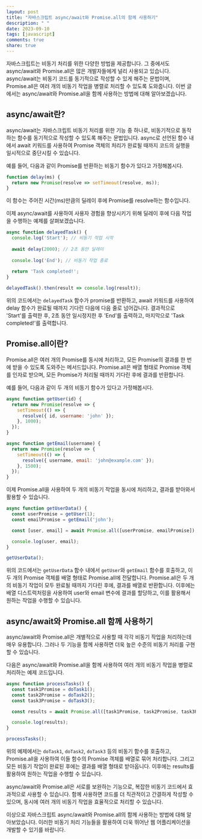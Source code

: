 ```yaml
---
layout: post
title: "자바스크립트 async/await와 Promise.all의 함께 사용하기"
description: " "
date: 2023-09-10
tags: [javascript]
comments: true
share: true
---
```

자바스크립트는 비동기 처리를 위한 다양한 방법을 제공합니다. 그 중에서도 async/await와 Promise.all은 많은 개발자들에게 널리 사용되고 있습니다. async/await는 비동기 코드를 동기적으로 작성할 수 있게 해주는 문법이며, Promise.all은 여러 개의 비동기 작업을 병렬로 처리할 수 있도록 도와줍니다. 이번 글에서는 async/await와 Promise.all을 함께 사용하는 방법에 대해 알아보겠습니다.

## async/await란?
async/await는 자바스크립트 비동기 처리를 위한 기능 중 하나로, 비동기적으로 동작하는 함수를 동기적으로 작성할 수 있도록 해주는 문법입니다. async로 선언된 함수 내에서 await 키워드를 사용하여 Promise 객체의 처리가 완료될 때까지 코드의 실행을 일시적으로 중단시킬 수 있습니다.

예를 들어, 다음과 같이 Promise를 반환하는 비동기 함수가 있다고 가정해봅시다.
```javascript
function delay(ms) {
  return new Promise(resolve => setTimeout(resolve, ms));
}
```
이 함수는 주어진 시간(ms)만큼의 딜레이 후에 Promise를 resolve하는 함수입니다.

이제 async/await를 사용하여 사용자 경험을 향상시키기 위해 딜레이 후에 다음 작업을 수행하는 예제를 살펴보겠습니다.
```javascript
async function delayedTask() {
  console.log('Start'); // 비동기 작업 시작
  
  await delay(2000); // 2초 동안 딜레이
  
  console.log('End'); // 비동기 작업 종료
  
  return 'Task completed!';
}

delayedTask().then(result => console.log(result));
```
위의 코드에서는 `delayedTask` 함수가 promise를 반환하고, await 키워드를 사용하여 delay 함수가 완료될 때까지 기다린 다음에 다음 줄로 넘어갑니다. 결과적으로 'Start'를 출력한 후, 2초 동안 일시정지한 후 'End'를 출력하고, 마지막으로 'Task completed!'를 출력합니다.

## Promise.all이란?
Promise.all은 여러 개의 Promise를 동시에 처리하고, 모든 Promise의 결과를 한 번에 받을 수 있도록 도와주는 메서드입니다. Promise.all은 배열 형태로 Promise 객체를 인자로 받으며, 모든 Promise가 처리될 때까지 기다린 후에 결과를 반환합니다.

예를 들어, 다음과 같이 두 개의 비동기 함수가 있다고 가정해봅시다.
```javascript
async function getUser(id) {
  return new Promise(resolve => {
    setTimeout(() => {
      resolve({ id, username: 'john' });
    }, 1000);
  });
}

async function getEmail(username) {
  return new Promise(resolve => {
    setTimeout(() => {
      resolve({ username, email: 'john@example.com' });
    }, 1500);
  });
}
```
이제 Promise.all을 사용하여 두 개의 비동기 작업을 동시에 처리하고, 결과를 받아와서 활용할 수 있습니다.
```javascript
async function getUserData() {
  const userPromise = getUser(1);
  const emailPromise = getEmail('john');

  const [user, email] = await Promise.all([userPromise, emailPromise]);

  console.log(user, email);
}

getUserData();
```
위의 코드에서는 `getUserData` 함수 내에서 `getUser`와 `getEmail` 함수를 호출하고, 이 두 개의 Promise 객체를 배열 형태로 Promise.all에 전달합니다. Promise.all은 두 개의 비동기 작업이 모두 완료될 때까지 기다린 후에, 결과를 배열로 반환합니다. 이후에는 배열 디스트럭처링을 사용하여 user와 email 변수에 결과를 할당하고, 이를 활용해서 원하는 작업을 수행할 수 있습니다.

## async/await와 Promise.all 함께 사용하기
async/await와 Promise.all은 개별적으로 사용할 때 각각 비동기 작업을 처리하는데 매우 유용합니다. 그러나 두 기능을 함께 사용하면 더욱 높은 수준의 비동기 처리를 구현할 수 있습니다.

다음은 async/await와 Promise.all을 함께 사용하여 여러 개의 비동기 작업을 병렬로 처리하는 예제 코드입니다.
```javascript
async function processTasks() {
  const task1Promise = doTask1();
  const task2Promise = doTask2();
  const task3Promise = doTask3();

  const results = await Promise.all([task1Promise, task2Promise, task3Promise]);

  console.log(results);
}

processTasks();
```
위의 예제에서는 `doTask1`, `doTask2`, `doTask3` 등의 비동기 함수를 호출하고, Promise.all을 사용하여 이들 함수의 Promise 객체를 배열로 묶어 처리합니다. 그리고 모든 비동기 작업이 완료된 후에는 결과를 배열 형태로 받아옵니다. 이후에는 results를 활용하여 원하는 작업을 수행할 수 있습니다.

async/await와 Promise.all은 서로를 보완하는 기능으로, 복잡한 비동기 코드에서 효과적으로 사용할 수 있습니다. 함께 사용하면 코드를 더 직관적이고 간결하게 작성할 수 있으며, 동시에 여러 개의 비동기 작업을 효율적으로 처리할 수 있습니다.

이상으로 자바스크립트 async/await와 Promise.all의 함께 사용하는 방법에 대해 알아보았습니다. 이러한 비동기 처리 기능들을 활용하여 더욱 뛰어난 웹 어플리케이션을 개발할 수 있기를 바랍니다.